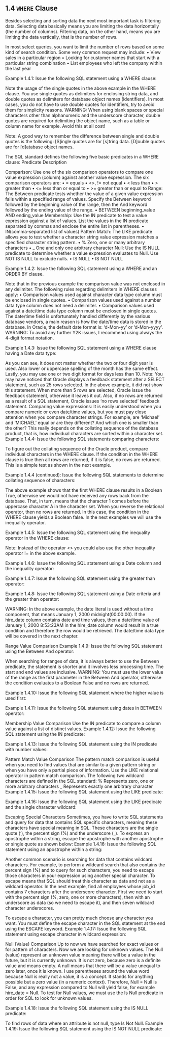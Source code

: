 ## 1.4 `WHERE` Clause

Besides selecting and sorting data the next most important task is filtering data. Selecting data basically means you are limiting the data horizontally (the number of columns). Filtering data, on the other hand, means you are limiting the data vertically, that is the number of rows.

In most select queries, you want to limit the number of rows based on some kind of search condition. Some very common request may include:
    • View sales in a particular region
    • Looking for customer names that start with a particular string combination
    • List employees who left the company within the last year

Example 1.4.1:
Issue the following SQL statement using a WHERE clause: 

Note the usage of the single quotes in the above example in the WHERE clause. You use single quotes as delimiters for enclosing string data, and double quotes as delimiters for database object names (identifiers). In most cases, you do not have to use double quotes for identifiers, try to avoid them for simplicity reasons.
 WARNING: When using blank spaces or special characters other than alphanumeric and the underscore character, double quotes are required for delimiting the object name, such as a table or column name for example. Avoid this at all cost!

 Note: A good way to remember the difference between single and double quotes is the following: [S]ingle quotes are for [s]tring data. [D]ouble quotes are for [d]atabase object names.



The SQL standard defines the following five basic predicates in a WHERE clause:
Predicate
Description

Comparison:
Use one of the six comparison operators to compare one value expression (column) against another value expression. The six comparison operators are:
    • =	equals
    • <>, !=	not equal
    • <	less than
    • >	greater than
    • <=	less than or equal to
    • >= 	greater than or equal to
Range:
The Between predicate tests whether the value of a given value expression falls within a specified range of values. Specify the Between keyword followed by the beginning value of the range, then the And keyword followed by the ending value of the range.
    • BETWEEN beginning_value AND ending_value
Membership:
Use the IN predicate to test a value expression against a list of values. List the values in the IN predicate separated by commas and enclose the entire list in parentheses.
    • IN(comma-separated list of values)
Pattern Match:
The LIKE predicate allows you to test whether a character string value expression matches a specified character string pattern.
    • %	Zero, one or many arbitrary characters
    • _	One and only one arbitrary character
Null:
Use the IS NULL predicate to determine whether a value expression evaluates to Null. Use NOT IS NULL to exclude nulls.
    • IS NULL
    • IS NOT NULL






Example 1.4.2:
Issue the following SQL statement using a WHERE and an ORDER BY clause. 

Note that in the previous example the comparison value was not enclosed in any delimiter. The following rules regarding delimiters in WHERE clauses apply:
    • Comparison values used against character data type column must be enclosed in single quotes.
    • Comparison values used against a number data type column does not need a delimiter.
    • Comparison values used against a date/time data type column must be enclosed in single quotes.
The date/time field is unfortunately handled differently by the various database vendors, a main reason is how the date/time data is stored in the database. In Oracle, the default date format is:
‘d-Mon-yy’ or ‘d-Mon-yyyy’. 
 WARNING: To avoid any further Y2K issues, I recommend using always the 4-digit format notation.


Example 1.4.3:
Issue the following SQL statement using a WHERE clause having a Date data type: 

As you can see, it does not matter whether the two or four digit year is used. Also lower or uppercase spelling of the month has the same effect. Lastly, you may use one or two digit format for days less than 10.
 Note: You may have noticed that Oracle displays a feedback statement after a SELECT statement, such as 25 rows selected. In the above example, it did not show this statement. When more than 5 rows are selected, Oracle issue the feedback statement, otherwise it leaves it out. Also, if no rows are returned as a result of a SQL statement, Oracle issues ‘no rows selected’ feedback statement.
Comparing value expressions:
It is easily understood when you compare numeric or even date/time values, but you must pay close attention when you compare character strings.  For example, are ‘Michael’ and ‘MICHAEL’ equal or are they different? And which one is smaller than the other? This really depends on the collating sequence of the database product, that is, how individual characters are sorted within a character set.
Example 1.4.4:
Issue the following SQL statements comparing characters: 


To figure out the collating sequence of the Oracle product, compare individual characters in the WHERE clause. If the condition in the WHERE clause is true then all rows are returned, if it is false, no rows are returned. This is a simple test as shown in the next example.








Example 1.4.4 (continued):
Issue the following SQL statements to determine collating sequence of characters: 


The above example shows that the first WHERE clause results in a Boolean True, otherwise we would not have received any rows back from the database. That, in turn, means that the character 1 comes before the uppercase character A in the character set. When you reverse the relational operator, then no rows are returned. In this case, the condition in the WHERE clause yields a Boolean false.
In the next examples we will use the inequality operator.








	

Example 1.4.5:
Issue the following SQL statement using the inequality operator in the WHERE clause:
 

 Note: Instead of the operator <> you could also use the other inequality operator != in the above example.


Example 1.4.6:
Issue the following SQL statement using a Date column and the inequality operator: 
 

Example 1.4.7:
Issue the following SQL statement using the greater than operator: 


Example 1.4.8:
Issue the following SQL statement using a Date criteria and the greater than operator: 



 WARNING: In the above example, the date literal is used without a time component, that means January 1, 2000 midnight(00:00:00). If the hire_date column contains date and time values, then a date/time value of January 1, 2000 8:53:23AM in the hire_date column would result in a true condition and therefore the row would be retrieved. The date/time data type will be covered in the next chapter.





Range Value Comparison
Example 1.4.9:
Issue the following SQL statement using the Between And operator: 

When searching for ranges of data, it is always better to use the Between predicate, the statement is shorter and it involves less processing time. The start and end values are inclusive.
 WARNING: You must use the lower value of the range as the first parameter in the Between And operator, otherwise the condition evaluates to a Boolean False and no rows are returned.

Example 1.4.10:
Issue the following SQL statement where the higher value is used first: 

Example 1.4.11:
Issue the following SQL statement using dates in BETWEEN operator: 

Membership Value Comparison
Use the IN predicate to compare a column value against a list of distinct values.
Example 1.4.12:
Issue the following SQL statement using the IN predicate: 


Example 1.4.13:
Issue the following SQL statement using the IN predicate with number values:

Pattern Match Value Comparison
The pattern match comparison is useful when you need to find values that are similar to a given pattern string or when you have only a partial piece of information. Use the LIKE relational operator in pattern match comparison.
The following two wildcard characters are defined in the SQL standard:
%	Represents zero, one or more arbitrary characters
_	Represents exactly one arbitrary character
Example 1.4.15:
Issue the following SQL statement using the LIKE predicate:


Example 1.4.16:
Issue the following SQL statement using the LIKE predicate and the single character wildcard: 

Escaping Special Characters
Sometimes, you have to write SQL statements and query for data that contains SQL specific characters, meaning these characters have special meaning in SQL. These characters are the single quote (‘), the percent sign (%) and the underscore (_).
To express an apostrophe within a string, escape the apostrophe with another apostrophe or single quote as shown below:
Example 1.4.16:
Issue the following SQL statement using an apostrophe within a string: 

Another common scenario is searching for data that contains wildcard characters. For example, to perform a wildcard search that also contains the percent sign (%) and to query for such characters, you need to escape those characters in your expression using another special character. To escape means that SQL should treat this character as data and not as a wildcard operator.
In the next example, find all employees whose job_id contains 7 characters after the underscore character. First we need to start with the percent sign (%, zero, one or more characters), then with an underscore as data (so we need to escape it), and then seven wildcard character underscores. 

To escape a character, you can pretty much choose any character you want. You must define the escape character in the SQL statement at the end using the ESCAPE keyword.
Example 1.4.17:
Issue the following SQL statement using escape character in wildcard expression: 

Null (Value) Comparison
Up to now we have searched for exact values or for pattern of characters. Now we are looking for unknown values. The Null (value) represent an unknown value meaning there will be a value in the future, but it is currently unknown. It is not zero, because zero is a definite value and means empty. A null means that there will be a value unequal to zero later, once it is known.
I use parentheses around the value word because Null is really not a value, it is a concept. It stands for anything possible but a zero value (in a numeric context). Therefore, Null = Null is False, and any expression compared to Null will yield false, for example hire_date = Null. 
To test for Null values, we must use the Is Null predicate in order for SQL to look for unknown values.

Example 1.4.18:
Issue the following SQL statement using the IS NULL predicate: 

To find rows of data where an attribute is not null, type Is Not Null. 
Example 1.4.19:
Issue the following SQL statement using the IS NOT NULL predicate: 

